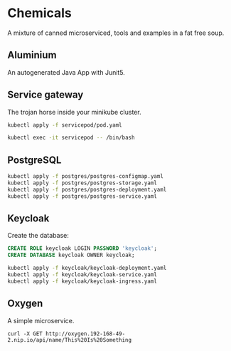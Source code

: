 # Chemicals

A mixture of canned microserviced, tools and examples in a fat free soup.

## Aluminium

An autogenerated Java App with Junit5.

## Service gateway

The trojan horse inside your minikube cluster.

```sh
kubectl apply -f servicepod/pod.yaml
```

```sh
kubectl exec -it servicepod -- /bin/bash
```

## PostgreSQL

```sh
kubectl apply -f postgres/postgres-configmap.yaml
kubectl apply -f postgres/postgres-storage.yaml
kubectl apply -f postgres/postgres-deployment.yaml
kubectl apply -f postgres/postgres-service.yaml
```

## Keycloak

Create the database:

```sql
CREATE ROLE keycloak LOGIN PASSWORD 'keycloak';
CREATE DATABASE keycloak OWNER keycloak;
```

```sh
kubectl apply -f keycloak/keycloak-deployment.yaml
kubectl apply -f keycloak/keycloak-service.yaml
kubectl apply -f keycloak/keycloak-ingress.yaml
```

## Oxygen

A simple microservice.

```
curl -X GET http://oxygen.192-168-49-2.nip.io/api/name/This%20Is%20Something
```

